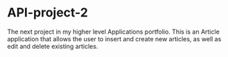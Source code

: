 # API-project-2
The next project in my higher level Applications portfolio. This is an Article application that allows the user to insert and create new articles, as well as edit and delete existing articles.

